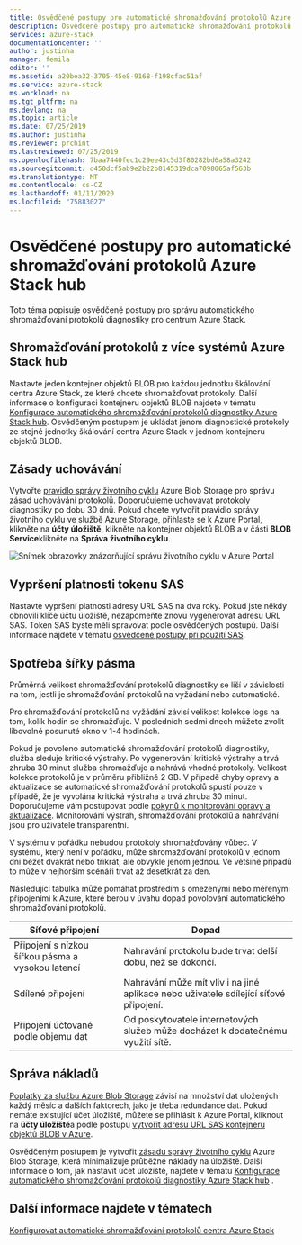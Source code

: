```yaml
---
title: Osvědčené postupy pro automatické shromažďování protokolů Azure Stack centra | Microsoft Docs
description: Osvědčené postupy pro automatické shromažďování protokolů v centru Azure Stack nápovědu a podpora
services: azure-stack
documentationcenter: ''
author: justinha
manager: femila
editor: ''
ms.assetid: a20bea32-3705-45e8-9168-f198cfac51af
ms.service: azure-stack
ms.workload: na
ms.tgt_pltfrm: na
ms.devlang: na
ms.topic: article
ms.date: 07/25/2019
ms.author: justinha
ms.reviewer: prchint
ms.lastreviewed: 07/25/2019
ms.openlocfilehash: 7baa7440fec1c29ee43c5d3f80282bd6a58a3242
ms.sourcegitcommit: d450dcf5ab9e2b22b8145319dca7098065af563b
ms.translationtype: MT
ms.contentlocale: cs-CZ
ms.lasthandoff: 01/11/2020
ms.locfileid: "75883027"
---
```

# <a name="best-practices-for-automatic-azure-stack-hub-log-collection"></a>Osvědčené postupy pro automatické shromažďování protokolů Azure Stack hub 

Toto téma popisuje osvědčené postupy pro správu automatického shromažďování protokolů diagnostiky pro centrum Azure Stack. 

## <a name="collecting-logs-from-multiple-azure-stack-hub-systems"></a>Shromažďování protokolů z více systémů Azure Stack hub

Nastavte jeden kontejner objektů BLOB pro každou jednotku škálování centra Azure Stack, ze které chcete shromažďovat protokoly. Další informace o konfiguraci kontejneru objektů BLOB najdete v tématu [Konfigurace automatického shromažďování protokolů diagnostiky Azure Stack hub](azure-stack-configure-automatic-diagnostic-log-collection.md). Osvědčeným postupem je ukládat jenom diagnostické protokoly ze stejné jednotky škálování centra Azure Stack v jednom kontejneru objektů BLOB. 

## <a name="retention-policy"></a>Zásady uchovávání

Vytvořte [pravidlo správy životního cyklu](https://docs.microsoft.com/azure/storage/blobs/storage-lifecycle-management-concepts) Azure Blob Storage pro správu zásad uchovávání protokolů. Doporučujeme uchovávat protokoly diagnostiky po dobu 30 dnů. Pokud chcete vytvořit pravidlo správy životního cyklu ve službě Azure Storage, přihlaste se k Azure Portal, klikněte na **účty úložiště**, klikněte na kontejner objektů BLOB a v části **BLOB Service**klikněte na **Správa životního cyklu**.

![Snímek obrazovky znázorňující správu životního cyklu v Azure Portal](media/azure-stack-automatic-log-collection/blob-storage-lifecycle-management.png)


## <a name="sas-token-expiration"></a>Vypršení platnosti tokenu SAS

Nastavte vypršení platnosti adresy URL SAS na dva roky. Pokud jste někdy obnovili klíče účtu úložiště, nezapomeňte znovu vygenerovat adresu URL SAS. Token SAS byste měli spravovat podle osvědčených postupů. Další informace najdete v tématu [osvědčené postupy při použití SAS](https://docs.microsoft.com/azure/storage/common/storage-dotnet-shared-access-signature-part-1#best-practices-when-using-sas).


## <a name="bandwidth-consumption"></a>Spotřeba šířky pásma

Průměrná velikost shromažďování protokolů diagnostiky se liší v závislosti na tom, jestli je shromažďování protokolů na vyžádání nebo automatické. 

Pro shromažďování protokolů na vyžádání závisí velikost kolekce logs na tom, kolik hodin se shromažďuje. V posledních sedmi dnech můžete zvolit libovolné posunuté okno v 1-4 hodinách. 

Pokud je povoleno automatické shromažďování protokolů diagnostiky, služba sleduje kritické výstrahy. Po vygenerování kritické výstrahy a trvá zhruba 30 minut služba shromažďuje a nahrává vhodné protokoly. Velikost kolekce protokolů je v průměru přibližně 2 GB. V případě chyby opravy a aktualizace se automatické shromažďování protokolů spustí pouze v případě, že je vyvolána kritická výstraha a trvá zhruba 30 minut. Doporučujeme vám postupovat podle [pokynů k monitorování opravy a aktualizace](azure-stack-updates.md).
Monitorování výstrah, shromažďování protokolů a nahrávání jsou pro uživatele transparentní. 



V systému v pořádku nebudou protokoly shromažďovány vůbec. V systému, který není v pořádku, může shromažďování protokolů v jednom dni běžet dvakrát nebo třikrát, ale obvykle jenom jednou. Ve většině případů to může v nejhorším scénáři trvat až desetkrát za den.  

Následující tabulka může pomáhat prostředím s omezenými nebo měřenými připojeními k Azure, které berou v úvahu dopad povolování automatického shromažďování protokolů.

| Síťové připojení | Dopad |
|--------------------|--------|
| Připojení s nízkou šířkou pásma a vysokou latencí | Nahrávání protokolu bude trvat delší dobu, než se dokončí. | 
| Sdílené připojení | Nahrávání může mít vliv i na jiné aplikace nebo uživatele sdílející síťové připojení. |
| Připojení účtované podle objemu dat | Od poskytovatele internetových služeb může docházet k dodatečnému využití sítě. |


## <a name="managing-costs"></a>Správa nákladů

[Poplatky za službu Azure Blob Storage](https://azure.microsoft.com/pricing/details/storage/blobs/) závisí na množství dat uložených každý měsíc a dalších faktorech, jako je třeba redundance dat. Pokud nemáte existující účet úložiště, můžete se přihlásit k Azure Portal, kliknout na **účty úložiště**a podle postupu [vytvořit adresu URL SAS kontejneru objektů BLOB v Azure](azure-stack-configure-automatic-diagnostic-log-collection.md).

Osvědčeným postupem je vytvořit [zásadu správy životního cyklu](https://docs.microsoft.com/azure/storage/blobs/storage-lifecycle-management-concepts) Azure Blob Storage, která minimalizuje průběžné náklady na úložiště. Další informace o tom, jak nastavit účet úložiště, najdete v tématu [Konfigurace automatického shromažďování protokolů diagnostiky Azure Stack hub](azure-stack-configure-automatic-diagnostic-log-collection.md) .

## <a name="see-also"></a>Další informace najdete v tématech

[Konfigurovat automatické shromažďování protokolů centra Azure Stack](azure-stack-best-practices-automatic-diagnostic-log-collection.md)


